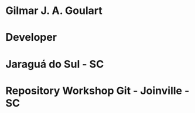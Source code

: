 # Gilmar J. A. Goulart
# Developer
# Jaraguá do Sul - SC
# Repository Workshop Git - Joinville - SC
